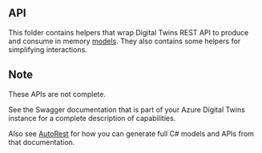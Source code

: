 ## API

This folder contains helpers that wrap Digital Twins REST API to produce and consume in memory [models](../models/readme.md).  They also contains some helpers for simplifying interactions.

## Note

These APIs are not complete.  

See the Swagger documentation that is part of your Azure Digital Twins instance for a complete description of capabilities.  

Also see [AutoRest](https://github.com/Azure/autorest) for how you can generate full C# models and APIs from that documentation.